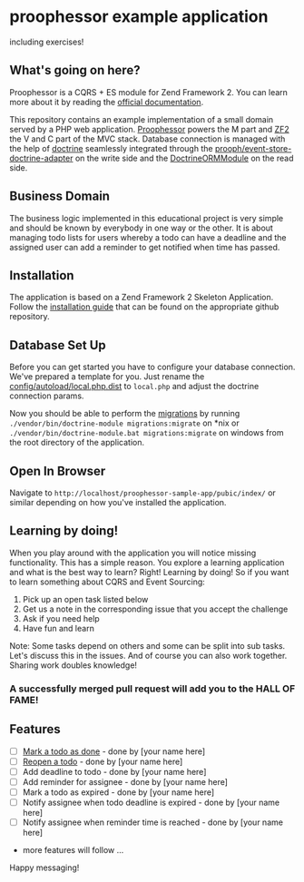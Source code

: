 # proophessor example application
including exercises!

## What's going on here?

Proophessor is a CQRS + ES module for Zend Framework 2. You can learn more about it by reading the [official documentation](http://prooph.github.io/proophessor/).


This repository contains an example implementation of a small domain served by a PHP web application. 
[Proophessor](https://github.com/prooph/proophessor) powers the M part and [ZF2](https://github.com/zendframework/zf2) the V and C part of the
MVC stack. Database connection is managed with the help of [doctrine](https://github.com/doctrine) seamlessly integrated through
the [prooph/event-store-doctrine-adapter](https://github.com/prooph/event-store-doctrine-adapter) on the write side and the
[DoctrineORMModule](https://github.com/doctrine/DoctrineORMModule) on the read side.


## Business Domain

The business logic implemented in this educational project is very simple and should be known by everybody in one way or the other.
It is about managing todo lists for users whereby a todo can have a deadline and the assigned user can add a reminder to get notified when
time has passed.


## Installation

The application is based on a Zend Framework 2 Skeleton Application. Follow the [installation guide](https://github.com/zendframework/ZendSkeletonApplication#installation)
that can be found on the appropriate github repository.

## Database Set Up

Before you can get started you have to configure your database connection. We've prepared a template for you. Just rename the
[config/autoload/local.php.dist](config/autoload/local.php.dist) to `local.php` and adjust the doctrine connection params.

Now you should be able to perform the [migrations](data/migrations/) by running `./vendor/bin/doctrine-module migrations:migrate`
on *nix or `./vendor/bin/doctrine-module.bat migrations:migrate` on windows from the root directory of the application.


## Open In Browser

Navigate to `http://localhost/proophessor-sample-app/pubic/index/` or similar depending on how you've installed the application.

## Learning by doing!

When you play around with the application you will notice missing functionality. This has a simple reason. You explore
a learning application and what is the best way to learn? Right! Learning by doing! So if you want to learn something about
CQRS and Event Sourcing:

1. Pick up an open task listed below
2. Get us a note in the corresponding issue that you accept the challenge
3. Ask if you need help
4. Have fun and learn


Note: Some tasks depend on others and some can be split into sub tasks. Let's discuss this in the issues. And of course you
can also work together. Sharing work doubles knowledge!

### A successfully merged pull request will add you to the HALL OF FAME!

## Features

- [ ] [Mark a todo as done](https://github.com/prooph/proophessor-todo-sample/issues/1) - done by [your name here]
- [ ] [Reopen a todo](https://github.com/prooph/proophessor-todo-sample/issues/2) - done by [your name here]
- [ ] Add deadline to todo - done by [your name here]
- [ ] Add reminder for assignee - done by [your name here]
- [ ] Mark a todo as expired - done by [your name here]
- [ ] Notify assignee when todo deadline is expired - done by [your name here]
- [ ] Notify assignee when reminder time is reached - done by [your name here]
- more features will follow ...


Happy messaging!


